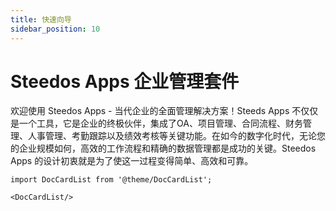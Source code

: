 ```yaml
---
title: 快速向导
sidebar_position: 10
---
```


# Steedos Apps 企业管理套件

欢迎使用 Steedos Apps - 当代企业的全面管理解决方案！Steeds Apps 不仅仅是一个工具，它是企业的终极伙伴，集成了OA、项目管理、合同流程、财务管理、人事管理、考勤跟踪以及绩效考核等关键功能。在如今的数字化时代，无论您的企业规模如何，高效的工作流程和精确的数据管理都是成功的关键。Steedos Apps 的设计初衷就是为了使这一过程变得简单、高效和可靠。


```mdx-code-block
import DocCardList from '@theme/DocCardList';

<DocCardList/>
```